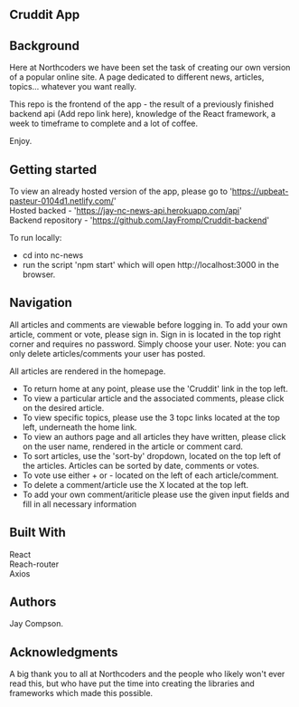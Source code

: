 
## Cruddit App

## Background
Here at Northcoders we have been set the task of creating our own version of a popular online site. A page dedicated to different news, articles, topics... whatever you want really.

This repo is the frontend of the app - the result of a previously finished backend api (Add repo link here), knowledge of the React framework, a week to timeframe to complete and a lot of coffee. 

Enjoy.

## Getting started

To view an already hosted version of the app, please go to 'https://upbeat-pasteur-0104d1.netlify.com/'  
Hosted backed - 'https://jay-nc-news-api.herokuapp.com/api'  
Backend repository - 'https://github.com/JayFromp/Cruddit-backend' 

To run locally:
- cd into nc-news 
- run the script 'npm start' which will open http://localhost:3000 in the browser.

## Navigation

All articles and comments are viewable before logging in. To add your own article, comment or vote, please sign in. Sign in is located in the top right corner and requires no password. Simply choose your user. Note: you can only delete articles/comments your user has posted. 

All articles are rendered in the homepage. 
- To return home at any point, please use the 'Cruddit' link in the top left. 
- To view a particular article and the associated comments, please click on the desired article. 
- To view specific topics, please use the 3 topc links located at the top left, underneath the home link. 
- To view an authors page and all articles they have written, please click on the user name, rendered in the article or comment card.
- To sort articles, use the 'sort-by' dropdown, located on the top left of the articles. Articles can be sorted by date, comments or votes.
- To vote use either + or - located on the left of each article/comment.
- To delete a comment/article use the X located at the top left.
- To add your own comment/ariticle please use the given input fields and fill in all necessary information

## Built With

React  
Reach-router  
Axios  

## Authors
Jay Compson.

## Acknowledgments
A big thank you to all at Northcoders and the people who likely won't ever read this, but who have put the time into creating the libraries and frameworks which made this possible.
